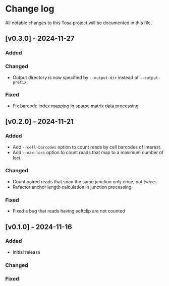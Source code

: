 # Change log

All notable changes to this Tosa project will be documented in this file.

## [v0.3.0] - 2024-11-27

### Added

### Changed

- Output directory is now specified by `--output-dir` instead of `--output-prefix`

### Fixed

- Fix barcode index mapping in sparse matrix data processing

## [v0.2.0] - 2024-11-21

### Added

- Add `--cell-barcodes` option to count reads by cell barcodes of interest.
- Add `--max-loci` option to count reads that map to a maximum number of loci.

### Changed

- Count paired reads that span the same junction only once, not twice.
- Refactor anchor length calculation in junction processing

### Fixed

- Fixed a bug that reads having softclip are not counted

## [v0.1.0] - 2024-11-16

### Added

- Initial release

### Changed

### Fixed
